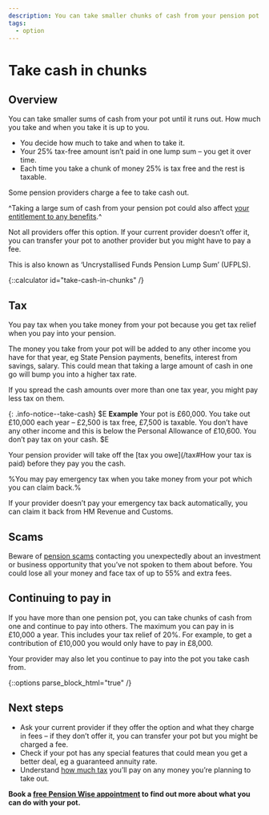 ```yaml
---
description: You can take smaller chunks of cash from your pension pot until it runs out.
tags:
  - option
---
```


# Take cash in chunks

## Overview

You can take smaller sums of cash from your pot until it runs out. How much you take and when you take it is up to you.

- You decide how much to take and when to take it.
- Your 25% tax-free amount isn’t paid in one lump sum – you get it over time.
- Each time you take a chunk of money 25% is tax free and the rest is taxable.

Some pension providers charge a fee to take cash out.

^Taking a large sum of cash from your pension pot could also affect [your entitlement to any benefits](/benefits).^

Not all providers offer this option. If your current provider doesn’t offer it, you can transfer your pot to another provider but you might have to pay a fee.

This is also known as ‘Uncrystallised Funds Pension Lump Sum’ (UFPLS).

{::calculator id="take-cash-in-chunks" /}

## Tax

You pay tax when you take money from your pot because you get tax relief when you pay into your pension.

The money you take from your pot will be added to any other income you have for that year, eg State Pension payments, benefits, interest from savings, salary. This could mean that taking a large amount of cash in one go will bump you into a higher tax rate.

If you spread the cash amounts over more than one tax year, you might pay less tax on them.

{: .info-notice--take-cash}
$E
**Example**
Your pot is £60,000. You take out £10,000 each year – £2,500 is tax free, £7,500 is taxable. You don’t have any other income and this is below the Personal Allowance of £10,600. You don’t pay tax on your cash.
$E

Your pension provider will take off the [tax you owe](/tax#How your tax is paid) before they pay you the cash.

%You may pay emergency tax when you take money from your pot which you can claim back.%

If your provider doesn’t pay your emergency tax back automatically, you can claim it back from
HM Revenue and Customs.

## Scams

Beware of [pension scams](/scams) contacting you unexpectedly about an investment or business opportunity that you’ve not spoken to them about before. You could lose all your money and face tax of up to 55% and extra fees.

## Continuing to pay in

If you have more than one pension pot, you can take chunks of cash from one and continue to pay into others. The maximum you can pay in is £10,000 a year. This includes your tax relief of 20%. For example, to get a contribution of £10,000 you would only have to pay in £8,000.

Your provider may also let you continue to pay into the pot you take cash from.

{::options parse_block_html="true" /}
<div class="next-steps next-steps--take-cash-in-chunks">

## Next steps

- Ask your current provider if they offer the option and what they charge in fees – if they don’t offer it, you can transfer your pot but you might be charged a fee.
- Check if your pot has any special features that could mean you get a better deal, eg a guaranteed annuity rate.
- Understand [how much tax](/tax) you’ll pay on any money you’re planning to take out.

**Book a [free Pension Wise appointment](/appointments) to find out more about what you can do with your pot.**

</div>
